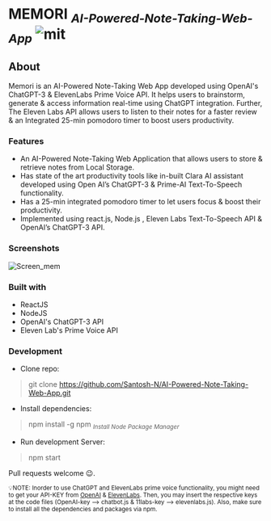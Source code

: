 # MEMORI <sub>*AI-Powered-Note-Taking-Web-App*</sub> ![mit](https://github.com/Santosh-N/AI-Powered-Note-Taking-Web-App/assets/91065493/001c2a30-7423-40b2-b538-3b1bb13c7c11)
## About
Memori is an AI-Powered Note-Taking Web App developed using OpenAI's ChatGPT-3 & ElevenLabs Prime Voice API. It helps users to brainstorm, generate & access information real-time using ChatGPT integration. Further, The Eleven Labs API allows users to listen to their notes for a faster review & an Integrated 25-min pomodoro timer to boost users productivity.
### Features
* An AI-Powered Note-Taking Web Application that allows users to store & retrieve notes from Local Storage.
* Has state of the art productivity tools like in-built Clara AI assistant developed using Open AI’s ChatGPT-3 & Prime-AI Text-To-Speech functionality.
* Has a 25-min integrated pomodoro timer to let users focus & boost their productivity.
* Implemented using react.js, Node.js , Eleven Labs Text-To-Speech API & OpenAI’s ChatGPT-3 API.

### Screenshots
![Screen_mem](https://github.com/Santosh-N/AI-Powered-Note-Taking-Web-App/assets/91065493/b894f371-d93e-4892-be33-7beab32c4775)




### Built with
* ReactJS
* NodeJS
* OpenAI's ChatGPT-3 API
* Eleven Lab's Prime Voice API

### Development
* Clone repo:
> git clone https://github.com/Santosh-N/AI-Powered-Note-Taking-Web-App.git
* Install dependencies:
> npm install -g npm <sub>*Install Node Package Manager*</sub>
* Run development Server:
> npm start

Pull requests welcome :wink:.

<sub>:bulb:NOTE: Inorder to use ChatGPT and ElevenLabs prime voice functionality, you might need to get your API-KEY from [OpenAI](https://platform.openai.com/account/api-keys) & [ElevenLabs](https://docs.elevenlabs.io/authentication/01-xi-api-key). Then, you may insert the respective keys at the code files (OpenAI-key --> chatbot.js & 11labs-key --> elevenlabs.js). Also, make sure to install all the dependencies and packages via npm.</sub>
